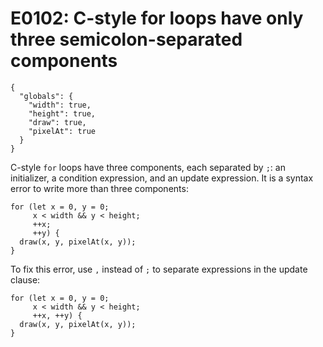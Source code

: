 # E0102: C-style for loops have only three semicolon-separated components

```config-for-examples
{
  "globals": {
    "width": true,
    "height": true,
    "draw": true,
    "pixelAt": true
  }
}
```

C-style `for` loops have three components, each separated by `;`: an
initializer, a condition expression, and an update expression. It is a syntax
error to write more than three components:

    for (let x = 0, y = 0;
         x < width && y < height;
         ++x;
         ++y) {
      draw(x, y, pixelAt(x, y));
    }

To fix this error, use `,` instead of `;` to separate expressions in the update
clause:

    for (let x = 0, y = 0;
         x < width && y < height;
         ++x, ++y) {
      draw(x, y, pixelAt(x, y));
    }
